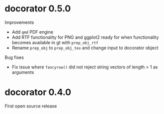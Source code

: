 # docorator 0.5.0

Improvements
* Add `qmd` PDF engine
* Add RTF functionality for PNG and ggplot2 ready for when functionality becomes available in gt with `prep_obj_rtf`
* Rename `prep_obj` to `prep_obj_tex` and change input to docorator object

Bug fixes
* Fix issue where `fancyrow()` did not reject string vectors of length > 1 as arguments

# docorator 0.4.0

First open source release
